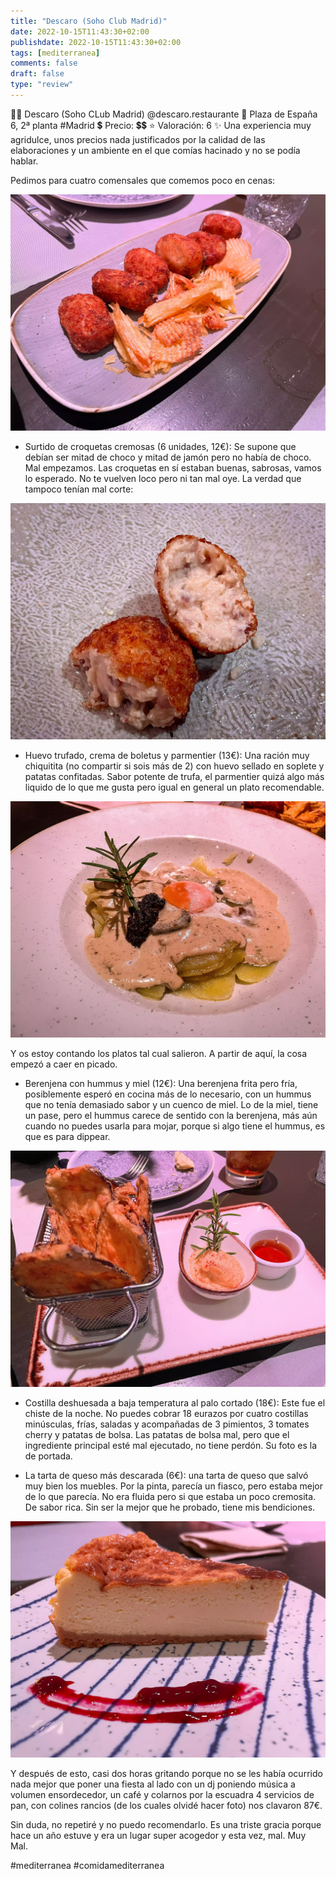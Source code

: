```yaml
---
title: "Descaro (Soho Club Madrid)"
date: 2022-10-15T11:43:30+02:00
publishdate: 2022-10-15T11:43:30+02:00
tags: [mediterranea]
comments: false
draft: false
type: "review"
---
```


👨‍🍳 Descaro (Soho CLub Madrid) @descaro.restaurante
📍 Plaza de España 6, 2ª planta #Madrid
💲 Precio: 💲💲
⭐️ Valoración: 6
✨ Una experiencia muy agridulce, unos precios nada justificados por la calidad de las elaboraciones y un ambiente en el que comías hacinado y no se podía hablar.

Pedimos para cuatro comensales que comemos poco en cenas:

![Surtido de croquetas cremosas](images/croquetas-de-jamon.webp)

* Surtido de croquetas cremosas (6 unidades, 12€): Se supone que debían ser mitad de choco y mitad de jamón pero no había de choco. Mal empezamos. Las croquetas en sí estaban buenas, sabrosas, vamos lo esperado. No te vuelven loco pero ni tan mal oye. La verdad que tampoco tenían mal corte:

![Detalle de croqueta de jamon](images/detalle-croqueta.webp)

* Huevo trufado, crema de boletus y parmentier (13€): Una ración muy chiquitita (no compartir si sois más de 2) con huevo sellado en soplete y patatas confitadas. Sabor potente de trufa, el parmentier quizá algo más liquido de lo que me gusta pero igual en general un plato recomendable.

![Huevo trufado](images/huevos-trufados.webp)

Y os estoy contando los platos tal cual salieron. A partir de aquí, la cosa empezó a caer en picado.

* Berenjena con hummus y miel (12€): Una berenjena frita pero fría, posiblemente esperó en cocina más de lo necesario, con un hummus que no tenía demasiado sabor y un cuenco de miel. Lo de la miel, tiene un pase, pero el hummus carece de sentido con la berenjena, más aún cuando no puedes usarla para mojar, porque si algo tiene el hummus, es que es para dippear.

![Berenjena con humus y miel](images/berenjena.webp)

* Costilla deshuesada a baja temperatura al palo cortado (18€): Este fue el chiste de la noche. No puedes cobrar 18 eurazos por cuatro costillas minúsculas, frías, saladas y acompañadas de 3 pimientos, 3 tomates cherry y patatas de bolsa. Las patatas de bolsa mal, pero que el ingrediente principal esté mal ejecutado, no tiene perdón. Su foto es la de portada.

* La tarta de queso más descarada (6€): una tarta de queso que salvó muy bien los muebles. Por la pinta, parecía un fiasco, pero estaba mejor de lo que parecía. No era fluida pero si que estaba un poco cremosita. De sabor rica. Sin ser la mejor que he probado, tiene mis bendiciones.

![Tarta de queso más descarada](images/tarta-de-queso.webp)

Y después de esto, casi dos horas gritando porque no se les había ocurrido nada mejor que poner una fiesta al lado con un dj poniendo música a volumen ensordecedor, un café y colarnos por la escuadra 4 servicios de pan, con colines rancios (de los cuales olvidé hacer foto) nos clavaron 87€.

Sin duda, no repetiré y no puedo recomendarlo. Es una triste gracia porque hace un año estuve y era un lugar super acogedor y esta vez, mal. Muy Mal.

#mediterranea #comidamediterranea